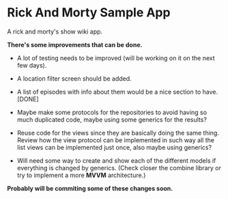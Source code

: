 # Rick And Morty Sample App
A rick and morty's show wiki app.


**There's some improvements that can be done.**

- A lot of testing needs to be improved (will be working on it on the next few days).
- A location filter screen should be added.
- A list of episodes with info about them would be a nice section to have. [DONE]


- Maybe make some protocols for the repositories to avoid having so much duplicated code, maybe using some generics for the results?
- Reuse code for the views since they are basically doing the same thing. Review how the view protocol can be implemented in such way all the list views can be implemented just once, also maybe using generics?
- Will need some way to create and show each of the different models if everything is changed by generics. (Check closer the combine library or try to implement a more **MVVM** architecture.)

**Probably will be commiting some of these changes soon.**
